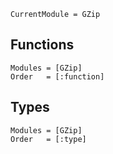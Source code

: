 ```@meta
CurrentModule = GZip
```

## Functions

```@autodocs
Modules = [GZip]
Order   = [:function]
```

## Types

```@autodocs
Modules = [GZip]
Order   = [:type]
```
